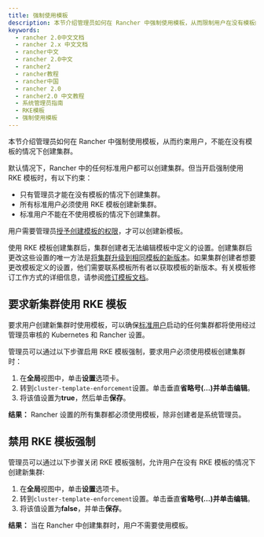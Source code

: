 ```yaml
---
title: 强制使用模板
description: 本节介绍管理员如何在 Rancher 中强制使用模板，从而限制用户在没有模板的情况下创建集群的能力。默认情况下，Rancher 中的任何标准用户都可以创建集群。但当开启 RKE 模板强制时，只有管理员才能在没有模板的情况下创建集群；所有标准用户必须使用 RKE 模板创建新集群；标准用户不能在不使用模板的情况下创建集群。
keywords:
  - rancher 2.0中文文档
  - rancher 2.x 中文文档
  - rancher中文
  - rancher 2.0中文
  - rancher2
  - rancher教程
  - rancher中国
  - rancher 2.0
  - rancher2.0 中文教程
  - 系统管理员指南
  - RKE模板
  - 强制使用模板
---
```


本节介绍管理员如何在 Rancher 中强制使用模板，从而约束用户，不能在没有模板的情况下创建集群。

默认情况下，Rancher 中的任何标准用户都可以创建集群。但当开启强制使用 RKE 模板时，有以下约束：

- 只有管理员才能在没有模板的情况下创建集群。
- 所有标准用户必须使用 RKE 模板创建新集群。
- 标准用户不能在不使用模板的情况下创建集群。

用户需要管理员[授予创建模板的权限](/docs/admin-settings/rke-templates/creator-permissions/_index)，才可以创建新模板。

使用 RKE 模板创建集群后，集群创建者无法编辑模板中定义的设置。创建集群后更改这些设置的唯一方法是[将集群升级到相同模板的新版本](/docs/admin-settings/rke-templates/applying-templates/_index)。如果集群创建者想要更改模板定义的设置，他们需要联系模板所有者以获取模板的新版本。有关模板修订工作方式的详细信息，请参阅[修订模板文档](/docs/admin-settings/rke-templates/creating-and-revising/_index)。

## 要求新集群使用 RKE 模板

要求用户创建新集群时使用模板，可以确保[标准用户](/docs/admin-settings/rbac/global-permissions/_index)启动的任何集群都将使用经过管理员审核的 Kubernetes 和 Rancher 设置。

管理员可以通过以下步骤启用 RKE 模板强制，要求用户必须使用模板创建集群时：

1. 在**全局**视图中，单击**设置**选项卡。
1. 转到`cluster-template-enforcement`设置。单击垂直**省略号(…)**并单击**编辑**。
1. 将该值设置为**true**，然后单击**保存**。

**结果：** Rancher 设置的所有集群都必须使用模板，除非创建者是系统管理员。

## 禁用 RKE 模板强制

管理员可以通过以下步骤关闭 RKE 模板强制，允许用户在没有 RKE 模板的情况下创建新集群:

1. 在**全局**视图中，单击**设置**选项卡。
1. 转到`cluster-template-enforcement`设置。单击垂直**省略号(…)**并单击**编辑**。
1. 将该值设置为**false**，并单击**保存**。

**结果：** 当在 Rancher 中创建集群时，用户不需要使用模板。
